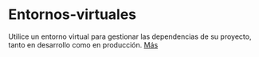 # Entornos-virtuales
Utilice un entorno virtual para gestionar las dependencias de su proyecto, tanto en desarrollo como en producción.
[Más](https://github.com/javierma73/Entornos-virtuales/blob/main/Entornos-virtuales.md)
